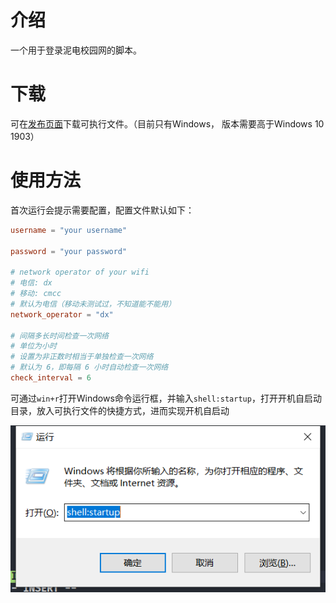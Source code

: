 # 介绍

一个用于登录泥电校园网的脚本。

# 下载

可在[发布页面](https://github.com/kewuaa/uestc_wifi_helper/releases)下载可执行文件。（目前只有Windows， 版本需要高于Windows 10 1903）

# 使用方法

首次运行会提示需要配置，配置文件默认如下：

``` toml
username = "your username"

password = "your password"

# network operator of your wifi
# 电信: dx
# 移动: cmcc
# 默认为电信（移动未测试过，不知道能不能用）
network_operator = "dx"

# 间隔多长时间检查一次网络
# 单位为小时
# 设置为非正数时相当于单独检查一次网络
# 默认为 6，即每隔 6 小时自动检查一次网络
check_interval = 6
```

可通过`win+r`打开Windows命令运行框，并输入`shell:startup`，打开开机自启动目录，放入可执行文件的快捷方式，进而实现开机自启动

![](./snapshots/snapshot1.png)
